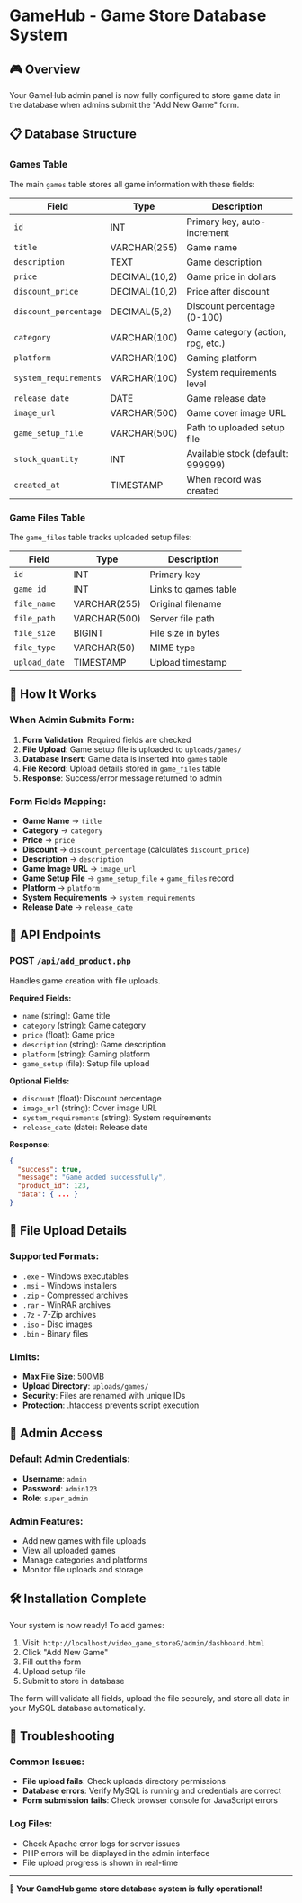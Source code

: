 # GameHub - Game Store Database System

## 🎮 Overview
Your GameHub admin panel is now fully configured to store game data in the database when admins submit the "Add New Game" form.

## 📋 Database Structure

### Games Table
The main `games` table stores all game information with these fields:

| Field | Type | Description |
|-------|------|-------------|
| `id` | INT | Primary key, auto-increment |
| `title` | VARCHAR(255) | Game name |
| `description` | TEXT | Game description |
| `price` | DECIMAL(10,2) | Game price in dollars |
| `discount_price` | DECIMAL(10,2) | Price after discount |
| `discount_percentage` | DECIMAL(5,2) | Discount percentage (0-100) |
| `category` | VARCHAR(100) | Game category (action, rpg, etc.) |
| `platform` | VARCHAR(100) | Gaming platform |
| `system_requirements` | VARCHAR(100) | System requirements level |
| `release_date` | DATE | Game release date |
| `image_url` | VARCHAR(500) | Game cover image URL |
| `game_setup_file` | VARCHAR(500) | Path to uploaded setup file |
| `stock_quantity` | INT | Available stock (default: 999999) |
| `created_at` | TIMESTAMP | When record was created |

### Game Files Table
The `game_files` table tracks uploaded setup files:

| Field | Type | Description |
|-------|------|-------------|
| `id` | INT | Primary key |
| `game_id` | INT | Links to games table |
| `file_name` | VARCHAR(255) | Original filename |
| `file_path` | VARCHAR(500) | Server file path |
| `file_size` | BIGINT | File size in bytes |
| `file_type` | VARCHAR(50) | MIME type |
| `upload_date` | TIMESTAMP | Upload timestamp |

## 🚀 How It Works

### When Admin Submits Form:
1. **Form Validation**: Required fields are checked
2. **File Upload**: Game setup file is uploaded to `uploads/games/`
3. **Database Insert**: Game data is inserted into `games` table
4. **File Record**: Upload details stored in `game_files` table
5. **Response**: Success/error message returned to admin

### Form Fields Mapping:
- **Game Name** → `title`
- **Category** → `category`
- **Price** → `price`
- **Discount** → `discount_percentage` (calculates `discount_price`)
- **Description** → `description`
- **Game Image URL** → `image_url`
- **Game Setup File** → `game_setup_file` + `game_files` record
- **Platform** → `platform`
- **System Requirements** → `system_requirements`
- **Release Date** → `release_date`

## 🔧 API Endpoints

### POST `/api/add_product.php`
Handles game creation with file uploads.

**Required Fields:**
- `name` (string): Game title
- `category` (string): Game category
- `price` (float): Game price
- `description` (string): Game description
- `platform` (string): Gaming platform
- `game_setup` (file): Setup file upload

**Optional Fields:**
- `discount` (float): Discount percentage
- `image_url` (string): Cover image URL
- `system_requirements` (string): System requirements
- `release_date` (date): Release date

**Response:**
```json
{
  "success": true,
  "message": "Game added successfully",
  "product_id": 123,
  "data": { ... }
}
```

## 📁 File Upload Details

### Supported Formats:
- `.exe` - Windows executables
- `.msi` - Windows installers
- `.zip` - Compressed archives
- `.rar` - WinRAR archives
- `.7z` - 7-Zip archives
- `.iso` - Disc images
- `.bin` - Binary files

### Limits:
- **Max File Size**: 500MB
- **Upload Directory**: `uploads/games/`
- **Security**: Files are renamed with unique IDs
- **Protection**: .htaccess prevents script execution

## 🔐 Admin Access

### Default Admin Credentials:
- **Username**: `admin`
- **Password**: `admin123`
- **Role**: `super_admin`

### Admin Features:
- Add new games with file uploads
- View all uploaded games
- Manage categories and platforms
- Monitor file uploads and storage

## 🛠 Installation Complete

Your system is now ready! To add games:

1. Visit: `http://localhost/video_game_storeG/admin/dashboard.html`
2. Click "Add New Game"
3. Fill out the form
4. Upload setup file
5. Submit to store in database

The form will validate all fields, upload the file securely, and store all data in your MySQL database automatically.

## 🐛 Troubleshooting

### Common Issues:
- **File upload fails**: Check uploads directory permissions
- **Database errors**: Verify MySQL is running and credentials are correct
- **Form submission fails**: Check browser console for JavaScript errors

### Log Files:
- Check Apache error logs for server issues
- PHP errors will be displayed in the admin interface
- File upload progress is shown in real-time

---

**🎉 Your GameHub game store database system is fully operational!**
